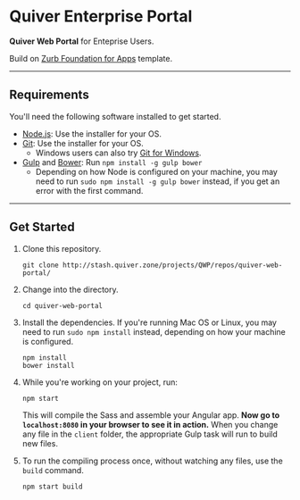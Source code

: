 # Quiver Enterprise Portal


**Quiver Web Portal** for Enteprise Users.

Build on [Zurb Foundation for Apps](http://foundation.zurb.com/apps/) template.



***

## Requirements

You'll need the following software installed to get started.

  - [Node.js](http://nodejs.org): Use the installer for your OS.
  - [Git](http://git-scm.com/downloads): Use the installer for your OS.
    - Windows users can also try [Git for Windows](http://git-for-windows.github.io/).
  - [Gulp](http://gulpjs.com/) and [Bower](http://bower.io): Run `npm install -g gulp bower`
    - Depending on how Node is configured on your machine, you may need to run `sudo npm install -g gulp bower` instead, if you get an error with the first command.

***
## Get Started

1. Clone this repository.

	```
	git clone http://stash.quiver.zone/projects/QWP/repos/quiver-web-portal/
	```

2. Change into the directory.

	```
	cd quiver-web-portal
	```

3. Install the dependencies. If you're running Mac OS or Linux, you may need to run 	`sudo npm install` instead, depending on how your machine is configured.

	```
	npm install
	bower install
	```

3. While you're working on your project, run:

	```
	npm start
	```

	This will compile the Sass and assemble your Angular app. **Now go to `localhost:8080` in your browser to see it in action.** When you change any file in the `client` folder, the appropriate Gulp task will run to build new files.

4. To run the compiling process once, without watching any files, use the `build` command.

	```
	npm start build
	```